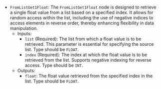 - `FromListGet1Float`: The `FromListGet1Float` node is designed to retrieve a single float value from a list based on a specified index. It allows for random access within the list, including the use of negative indices to access elements in reverse order, thereby enhancing flexibility in data manipulation.
    - Inputs:
        - `list` (Required): The list from which a float value is to be retrieved. This parameter is essential for specifying the source list. Type should be `FLOAT`.
        - `index` (Required): The index at which the float value is to be retrieved from the list. Supports negative indexing for reverse access. Type should be `INT`.
    - Outputs:
        - `float`: The float value retrieved from the specified index in the list. Type should be `FLOAT`.
